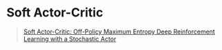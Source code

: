 # Soft Actor-Critic

> [Soft Actor-Critic: Off-Policy Maximum Entropy Deep Reinforcement Learning with a Stochastic Actor](https://arxiv.org/abs/1801.01290)

